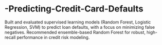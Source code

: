 # -Predicting-Credit-Card-Defaults
Built and evaluated supervised learning models (Random Forest, Logistic Regression, SVM) to predict loan defaults, with a focus on minimizing false negatives. Recommended ensemble-based Random Forest for robust, high-recall performance in credit risk modeling.
